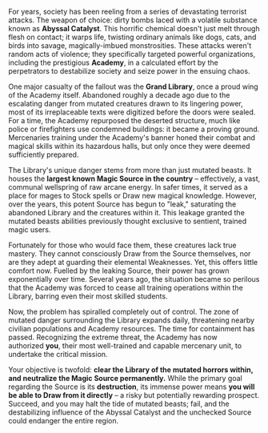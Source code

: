 For years, society has been reeling from a series of devastating terrorist attacks. The weapon of choice: dirty bombs laced with a volatile substance known as **Abyssal Catalyst**. This horrific chemical doesn't just melt through flesh on contact; it warps life, twisting ordinary animals like dogs, cats, and birds into savage, magically-imbued monstrosities. These attacks weren't random acts of violence; they specifically targeted powerful organizations, including the prestigious **Academy**, in a calculated effort by the perpetrators to destabilize society and seize power in the ensuing chaos.

One major casualty of the fallout was the **Grand Library**, once a proud wing of the Academy itself. Abandoned roughly a decade ago due to the escalating danger from mutated creatures drawn to its lingering power, most of its irreplaceable texts were digitized before the doors were sealed. For a time, the Academy repurposed the deserted structure, much like police or firefighters use condemned buildings: it became a proving ground. Mercenaries training under the Academy's banner honed their combat and magical skills within its hazardous halls, but only once they were deemed sufficiently prepared.

The Library's unique danger stems from more than just mutated beasts. It houses the **largest known Magic Source in the country** – effectively, a vast, communal wellspring of raw arcane energy. In safer times, it served as a place for mages to Stock spells or Draw new magical knowledge. However, over the years, this potent Source has begun to "leak," saturating the abandoned Library and the creatures within it. This leakage granted the mutated beasts abilities previously thought exclusive to sentient, trained magic users.

Fortunately for those who would face them, these creatures lack true mastery. They cannot consciously Draw from the Source themselves, nor are they adept at guarding their elemental Weaknesses. Yet, this offers little comfort now. Fuelled by the leaking Source, their power has grown exponentially over time. Several years ago, the situation became so perilous that the Academy was forced to cease all training operations within the Library, barring even their most skilled students.

Now, the problem has spiralled completely out of control. The zone of mutated danger surrounding the Library expands daily, threatening nearby civilian populations and Academy resources. The time for containment has passed. Recognizing the extreme threat, the Academy has now authorized **you**, their most well-trained and capable mercenary unit, to undertake the critical mission.

Your objective is twofold: **clear the Library of the mutated horrors within, and neutralize the Magic Source permanently.** While the primary goal regarding the Source is its **destruction**, its immense power means **you will be able to Draw from it directly** – a risky but potentially rewarding prospect. Succeed, and you may halt the tide of mutated beasts; fail, and the destabilizing influence of the Abyssal Catalyst and the unchecked Source could endanger the entire region.